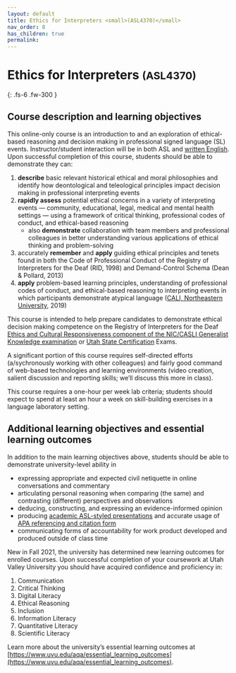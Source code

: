 ```yaml
---
layout: default
title: Ethics for Interpreters <small>(ASL4370)</small>
nav_order: 8
has_children: true
permalink:
---
```


# Ethics for Interpreters <small>(ASL4370)</small>

{: .fs-6 .fw-300 }

## Course description and learning objectives

This online-only course is an introduction to and an exploration of ethical-based reasoning and decision making in professional signed language (SL) events. Instructor/student interaction will be in both ASL and [written English](http://www.hemingwayapp.com). Upon successful completion of this course, students should be able to demonstrate they can:

1. **describe** basic relevant historical ethical and moral philosophies and identify how deontological and teleological principles impact decision making in professional interpreting events
2. **rapidly assess** potential ethical concerns in a variety of interpreting events — community, educational, legal, medical and mental health settings — using a framework of critical thinking, professional codes of conduct, and ethical-based reasoning
	* also **demonstrate** collaboration with team members and professional colleagues in better understanding various applications of ethical thinking and problem-solving
3. accurately **remember** and **apply** guiding ethical principles and tenets found in both the Code of Professional Conduct of the Registry of Interpreters for the Deaf (RID, 1998) and Demand-Control Schema (Dean & Pollard, 2013)
4. **apply** problem-based learning principles, understanding of professional codes of conduct, and ethical-based reasoning to interpreting events in which participants demonstrate atypical language ([CALI, Northeastern University](https://www.northeastern.edu/cali/unfolding-scenarios), 2019)

This course is intended to help prepare candidates to demonstrate ethical decision making competence on the Registry of Interpreters for the Deaf [Ethics and Cultural Responsiveness component of the NIC/CASLI Generalist Knowledge examination](https://drive.google.com/file/d/1AlRkI8vhwQrOwlX12e_5Rsxh8vgqHmUN/view) or [Utah State Certification](https://jobs.utah.gov/usor/uip/certification/index.html) Exams.

A significant portion of this course requires self-directed efforts (a/sychronously working with other colleagues) and fairly good command of web-based technologies and learning environments (video creation, salient discussion and reporting skills; we’ll discuss this more in class).

This course requires a one-hour per week lab criteria; students should expect to spend at least an hour a week on skill-building exercises in a language laboratory setting.

## Additional learning objectives and essential learning outcomes

In addition to the main learning objectives above, students should be able to demonstrate university-level ability in
* expressing appropriate and expected civil netiquette in online conversations and commentary
* articulating personal reasoning when comparing (the same) and contrasting (different) perspectives and observations
* deducing, constructing, and expressing an evidence-informed opinion
* producing [academic ASL-styled presentations](https://www.youtube.com/watch?v=VX18-4m-EN0) and accurate usage of [APA referencing and citation form](http://linguistics.byu.edu/faculty/henrichsenl/APA/APA01.html)
* communicating forms of accountability for work product developed and produced outside of class time

New in Fall 2021, the university has determined new learning outcomes for enrolled courses. Upon successful completion of your coursework at Utah Valley University you should have acquired confidence and proficiency in:
1. Communication
2. Critical Thinking
3. Digital Literacy
4. Ethical Reasoning
5. Inclusion
6. Information Literacy
7. Quantitative Literacy
8. Scientific Literacy

Learn more about the university’s essential learning outcomes at [https://www.uvu.edu/aqa/essential_learning_outcomes](https://www.uvu.edu/aqa/essential_learning_outcomes).